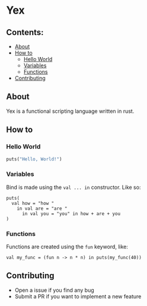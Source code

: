 # Yex

## Contents:

  * [About](#about)
  * [How to](#how-to)
    * [Hello World](#hello-world)
    * [Variables](#variables)
    * [Functions](#functions)
  * [Contributing](#contributing)

## About

Yex is a functional scripting language written in rust. <!--TODO: More information-->

## How to

### Hello World

```ml
puts("Hello, World!")
```

### Variables

Bind is made using the `val ... in` constructor. Like so:

```
puts(
  val how = "how "
    in val are = "are "
      in val you = "you" in how + are + you
)
```

### Functions

Functions are created using the `fun` keyword, like:

```
val my_func = (fun n -> n * n) in puts(my_func(40))
```

## Contributing
  * Open a issue if you find any bug
  * Submit a PR if you want to implement a new feature
